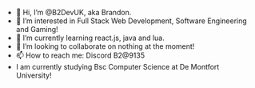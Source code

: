 - 👋 Hi, I’m @B2DevUK, aka Brandon.
- 👀 I’m interested in Full Stack Web Development, Software Engineering and Gaming!
- 🌱 I’m currently learning react.js, java and lua.
- 💞️ I’m looking to collaborate on nothing at the moment!
- 📫 How to reach me: Discord B2@9135
- I am currently studying Bsc Computer Science at De Montfort University!

